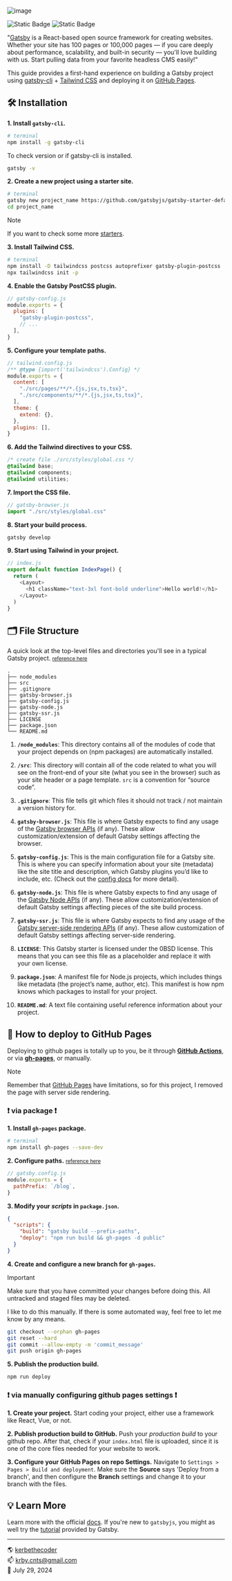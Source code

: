 ![image](./src/images/snap.png)

![Static Badge](https://img.shields.io/badge/gatsby-v5%2e13%2e5-663399) ![Static Badge](https://img.shields.io/badge/tailwindcss-v3%2e4%2e7-38bdf8)

"[Gatsby](https://www.gatsbyjs.com/) is a React-based open source framework for creating websites. Whether your site has 100 pages or 100,000 pages — if you care deeply about performance, scalability, and built-in security — you'll love building with us. Start pulling data from your favorite headless CMS easily!"

This guide provides a first-hand experience on building a Gatsby project using [gatsby-cli](https://www.gatsbyjs.com/docs/tutorial/getting-started/part-0/#gatsby-cli) + [Tailwind CSS](https://tailwindcss.com/docs/guides/gatsby) and deploying it on [GitHub Pages](https://pages.github.com/).

## 🛠️ Installation

**1. Install `gatsby-cli`.**

```bash
# terminal
npm install -g gatsby-cli
```

To check version or if gatsby-cli is installed.

```bash
gatsby -v
```

**2. Create a new project using a starter site.**

```bash
# terminal
gatsby new project_name https://github.com/gatsbyjs/gatsby-starter-default
cd project_name
```

> [!NOTE]
>
> If you want to check some more [starters](https://www.gatsbyjs.com/starters/?v=2).

**3. Install Tailwind CSS.**

```bash
# terminal
npm install -D tailwindcss postcss autoprefixer gatsby-plugin-postcss
npx tailwindcss init -p
```

**4. Enable the Gatsby PostCSS plugin.**

```js
// gatsby-config.js
module.exports = {
  plugins: [
    "gatsby-plugin-postcss",
    // ...
  ],
}
```

**5. Configure your template paths.**

```js
// tailwind.config.js
/** @type {import('tailwindcss').Config} */
module.exports = {
  content: [
    "./src/pages/**/*.{js,jsx,ts,tsx}",
    "./src/components/**/*.{js,jsx,ts,tsx}",
  ],
  theme: {
    extend: {},
  },
  plugins: [],
}
```

**6. Add the Tailwind directives to your CSS.**

```css
/* create file ./src/styles/global.css */
@tailwind base;
@tailwind components;
@tailwind utilities;
```

**7. Import the CSS file.**

```js
// gatsby-browser.js
import "./src/styles/global.css"
```

**8. Start your build process.**

```bash
gatsby develop
```

**9. Start using Tailwind in your project.**

```js
// index.js
export default function IndexPage() {
  return (
    <Layout>
      <h1 className="text-3xl font-bold underline">Hello world!</h1>
    </Layout>
  )
}
```

## 🗂️ File Structure

A quick look at the top-level files and directories you'll see in a typical Gatsby project. <small>[reference here](https://github.com/gatsbyjs/gatsby-starter-default?tab=readme-ov-file#-whats-inside)</small>

    .
    ├── node_modules
    ├── src
    ├── .gitignore
    ├── gatsby-browser.js
    ├── gatsby-config.js
    ├── gatsby-node.js
    ├── gatsby-ssr.js
    ├── LICENSE
    ├── package.json
    └── README.md

1.  **`/node_modules`**: This directory contains all of the modules of code that your project depends on (npm packages) are automatically installed.

2.  **`/src`**: This directory will contain all of the code related to what you will see on the front-end of your site (what you see in the browser) such as your site header or a page template. `src` is a convention for “source code”.

3.  **`.gitignore`**: This file tells git which files it should not track / not maintain a version history for.

4.  **`gatsby-browser.js`**: This file is where Gatsby expects to find any usage of the [Gatsby browser APIs](https://www.gatsbyjs.com/docs/reference/config-files/gatsby-browser/) (if any). These allow customization/extension of default Gatsby settings affecting the browser.

5.  **`gatsby-config.js`**: This is the main configuration file for a Gatsby site. This is where you can specify information about your site (metadata) like the site title and description, which Gatsby plugins you’d like to include, etc. (Check out the [config docs](https://www.gatsbyjs.com/docs/reference/config-files/gatsby-config/) for more detail).

6.  **`gatsby-node.js`**: This file is where Gatsby expects to find any usage of the [Gatsby Node APIs](https://www.gatsbyjs.com/docs/reference/config-files/gatsby-node/) (if any). These allow customization/extension of default Gatsby settings affecting pieces of the site build process.

7.  **`gatsby-ssr.js`**: This file is where Gatsby expects to find any usage of the [Gatsby server-side rendering APIs](https://www.gatsbyjs.com/docs/reference/config-files/gatsby-ssr/) (if any). These allow customization of default Gatsby settings affecting server-side rendering.

8.  **`LICENSE`**: This Gatsby starter is licensed under the 0BSD license. This means that you can see this file as a placeholder and replace it with your own license.

9.  **`package.json`**: A manifest file for Node.js projects, which includes things like metadata (the project’s name, author, etc). This manifest is how npm knows which packages to install for your project.

10. **`README.md`**: A text file containing useful reference information about your project.

## 🛫 How to deploy to GitHub Pages

Deploying to github pages is totally up to you, be it through **[GitHub Actions](https://docs.github.com/en/actions/deployment/about-deployments/deploying-with-github-actions)**, or via **[gh-pages](https://www.npmjs.com/package/gh-pages)**, or manually.

> [!NOTE]
>
> Remember that [GitHub Pages](https://pages.github.com/) have limitations, so for this project, I removed the page with server side rendering.

### ❗ via package ❗

**1. Install `gh-pages` package.**

```bash
# terminal
npm install gh-pages --save-dev
```

**2. Configure paths.** <small>[reference here](https://www.gatsbyjs.com/docs/how-to/previews-deploys-hosting/path-prefix/)</small>

```js
// gatsby.config.js
module.exports = {
  pathPrefix: `/blog`,
}
```

**3. Modify your _scripts_ in `package.json`.**

```json
{
  "scripts": {
    "build": "gatsby build --prefix-paths",
    "deploy": "npm run build && gh-pages -d public"
  }
}
```

**4. Create and configure a new branch for `gh-pages`.**

> [!IMPORTANT]
>
> Make sure that you have committed your changes before doing this. All untracked and staged files may be deleted.
>
> I like to do this manually. If there is some automated way, feel free to let me know by any means.

```bash
git checkout --orphan gh-pages
git reset --hard
git commit --allow-empty -m 'commit_message'
git push origin gh-pages
```

**5. Publish the production build.**

```bash
npm run deploy
```

### ❗ via manually configuring github pages settings ❗

**1. Create your project.**
Start coding your project, either use a framework like React, Vue, or not.

**2. Publish production build to GitHub.**
Push your _production build_ to your github repo. After that, check if your `index.html` file is uploaded, since it is one of the core files needed for your website to work.

**3. Configure your GitHub Pages on repo Settings.**
Navigate to `Settings > Pages > Build and deployment`. Make sure the **Source** says 'Deploy from a branch', and then configure the **Branch** settings and change it to your branch with the files.

## 💡 Learn More

Learn more with the official [docs](https://www.gatsbyjs.com/docs). If you're new to `gatsbyjs`, you might as well try the [tutorial](https://www.gatsbyjs.com/docs/tutorial/getting-started/) provided by Gatsby.

---

🌎 [kerbethecoder](https://kerbethecoder.com/)  
📫 krby.cnts@gmail.com  
📌 July 29, 2024
